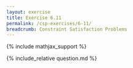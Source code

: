 ```yaml
---
layout: exercise
title: Exercise 6.11
permalink: /csp-exercises/6-11/
breadcrumb: Constraint Satisfaction Problems
---
```


{% include mathjax_support %}

<div><i class="arrow-up loader" data-chapter="csp-exercises" data-exercise="ex_11" data-rating="0"></i></div>
{% include_relative question.md %}
